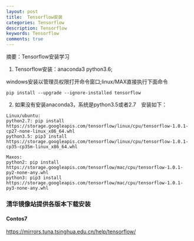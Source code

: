 ```yaml
---
layout: post
title:  Tensorflow安装
categories: Tensorflow
description: Tensorflow
keywords: Tensorflow
comments: true
---
```


摘要：Tensorflow安装学习


1. Tensorflow安装：anaconda3 python3.6;

windows安装以管理员权限打开命令窗口;linux/MAX直接执行下面命令   
```mysql
pip install --upgrade --ignore-installed tensorflow
```

2. 如果没有安装anaconda3，系统是python3.5或者2.7　安装如下：    

```mysql
Linux/ubuntu:
python2.7: pip install https://storage.googleapis.com/tensorflow/linux/cpu/tensorflow-1.0.1-cp27-none-linux_x86_64.whl 
python3.5: pip3 install https://storage.googleapis.com/tensorflow/linux/cpu/tensorflow-1.0.1-cp35-cp35m-linux_x86_64.whl 

Maxos:
python2: pip install https://storage.googleapis.com/tensorflow/mac/cpu/tensorflow-1.0.1-py2-none-any.whl
python3: pip3 install https://storage.googleapis.com/tensorflow/mac/cpu/tensorflow-1.0.1-py3-none-any.whl

```
### 清华镜像站提供各版本下载安装
#### Contos7
<https://mirrors.tuna.tsinghua.edu.cn/help/tensorflow/>

